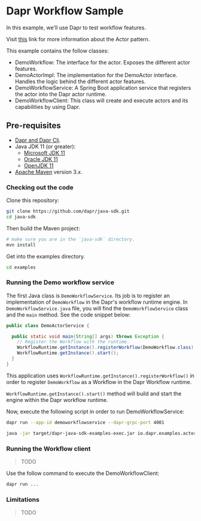 # Dapr Workflow Sample

In this example, we'll use Dapr to test workflow features.

Visit [this](https://docs.dapr.io/developing-applications/building-blocks/actors/) link for more information about the Actor pattern.

This example contains the follow classes:

* DemoWorkflow: The interface for the actor. Exposes the different actor features.
* DemoActorImpl: The implementation for the DemoActor interface. Handles the logic behind the different actor features.
* DemoWorkflowService: A Spring Boot application service that registers the actor into the Dapr actor runtime.
* DemoWorkflowClient: This class will create and execute actors and its capabilities by using Dapr.
 
## Pre-requisites

* [Dapr and Dapr Cli](https://docs.dapr.io/getting-started/install-dapr/).
* Java JDK 11 (or greater):
    * [Microsoft JDK 11](https://docs.microsoft.com/en-us/java/openjdk/download#openjdk-11)
    * [Oracle JDK 11](https://www.oracle.com/technetwork/java/javase/downloads/index.html#JDK11)
    * [OpenJDK 11](https://jdk.java.net/11/)
* [Apache Maven](https://maven.apache.org/install.html) version 3.x.

### Checking out the code

Clone this repository:

```sh
git clone https://github.com/dapr/java-sdk.git
cd java-sdk
```

Then build the Maven project:

```sh
# make sure you are in the `java-sdk` directory.
mvn install
```

Get into the examples directory.
```sh
cd examples
```

### Running the Demo workflow service

The first Java class is `DemoWorkflowService`. Its job is to register an implementation of `DemoWorkflow` in the Dapr's workflow runtime engine. In `DemoWorkflowService.java` file, you will find the `DemoWorkflowService` class and the `main` method. See the code snippet below:

```java
public class DemoActorService {

  public static void main(String[] args) throws Exception {
    // Register the Workflow with the runtime.
    WorkflowRuntime.getInstance().registerWorkflow(DemoWorkflow.class);
    WorkflowRuntime.getInstance().start();
  }
}
```

This application uses `WorkflowRuntime.getInstance().registerWorkflow()` in order to register `DemoWorkflow` as a Workflow in the Dapr Workflow runtime.
 

`WorkflowRuntime.getInstance().start()` method will build and start the engine within the Dapr workflow runtime.

Now, execute the following script in order to run DemoWorkflowService:
```sh
dapr run --app-id demoworkflowservice --dapr-grpc-port 4001

java -jar target/dapr-java-sdk-examples-exec.jar io.dapr.examples.actors.DemoWorkflowService
```

### Running the Workflow client

> TODO

Use the follow command to execute the DemoWorkflowClient:

```sh
dapr run ...
```

### Limitations

> TODO
